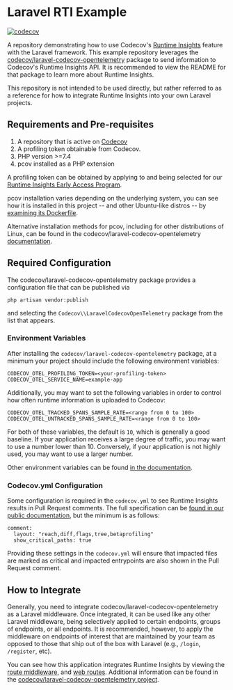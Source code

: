 # Laravel RTI Example

[![codecov](https://codecov.io/gh/codecov/laravel-rti-example/branch/main/graph/badge.svg?token=EDLK9jZLMH)](https://codecov.io/gh/codecov/laravel-rti-example)

A repository demonstrating how to use Codecov's [Runtime Insights](https://about.codecov.io/product/feature/runtime-insights/) feature with the Laravel framework. This example repository leverages the [codecov/laravel-codecov-opentelemetry](https://github.com/codecov/laravel-codecov-opentelemetry) package to send information to Codecov's Runtime Insights API. It is recommended to view the README for that package to learn more about Runtime Insights.

This repository is not intended to be used directly, but rather referred to as a reference for how to integrate Runtime Insights into your own Laravel projects.

## Requirements and Pre-requisites

1. A repository that is active on [Codecov](https://codecov.io)
2. A profiling token obtainable from Codecov.
3. PHP version >=7.4
4. pcov installed as a PHP extension

A profiling token can be obtained by applying to and being selected for our [Runtime Insights Early Access Program](https://about.codecov.io/product/feature/runtime-insights/).

pcov installation varies depending on the underlying system, you can see how it is installed in this project -- and other Ubuntu-like distros -- by [examining its Dockerfile](https://github.com/codecov/laravel-rti-example/blob/main/phpdocker/php-fpm/Dockerfile#L2).

Alternative installation methods for pcov, including for other distributions of Linux, can be found in the codecov/laravel-codecov-opentelemetry [documentation](https://github.com/codecov/laravel-codecov-opentelemetry#system-dependencies).

## Required Configuration

The codecov/laravel-codecov-opentelemetry package provides a configuration file that can be published via

```
php artisan vendor:publish
```

and selecting the `Codecov\\LaravelCodecovOpenTelemetry` package from the list that appears.

### Environment Variables

After installing the `codecov/laravel-codecov-opentelemetry` package, at a minimum your project should include the following environment variables:

```
CODECOV_OTEL_PROFILING_TOKEN=<your-profiling-token>
CODECOV_OTEL_SERVICE_NAME=example-app
```

Additionally, you may want to set the following variables in order to control how often runtime information is uploaded to Codecov:

```
CODECOV_OTEL_TRACKED_SPANS_SAMPLE_RATE=<range from 0 to 100>
CODECOV_OTEL_UNTRACKED_SPANS_SAMPLE_RATE=<range from 0 to 100>
```

For both of these variables, the default is `10`, which is generally a good baseline. If your application receives a large degree of traffic, you may want to use a number lower than 10. Conversely, if your application is not highly used, you may want to use a larger number.

Other environment variables can be found [in the documentation](https://github.com/codecov/laravel-codecov-opentelemetry#configuration).

### Codecov.yml Configuration

Some configuration is required in the `codecov.yml` to see Runtime Insights results in Pull Request comments. The full specification can be [found in our public documentation](https://docs.codecov.com/docs/runtime-insights#codecovyml-configuration), but the minimum is as follows:

```
comment:
  layout: "reach,diff,flags,tree,betaprofiling"
  show_critical_paths: true
```

Providing these settings in the `codecov.yml` will ensure that impacted files are marked as critical and impacted entrypoints are also shown in the Pull Request comment.

## How to Integrate

Generally, you need to integrate codecov/laravel-codecov-opentelemetry as a Laravel middleware. Once integrated, it can be used like any other Laravel middleware, being selectively applied to certain endpoints, groups of endpoints, or all endpoints. It is recommended, however, to apply the middleware on endpoints of interest that are maintained by your team as opposed to those that ship out of the box with Laravel (e.g., `/login`, `/register`, etc).

You can see how this application integrates Runtime Insights by viewing the [route middleware](https://github.com/codecov/laravel-rti-example/blob/main/example-app/app/Http/Kernel.php#L66), and [web routes](https://github.com/codecov/laravel-rti-example/blob/main/example-app/routes/web.php#L15). Additional information can be found in the [codecov/laravel-codecov-opentelemetry project](https://github.com/codecov/laravel-codecov-opentelemetry#usage).
